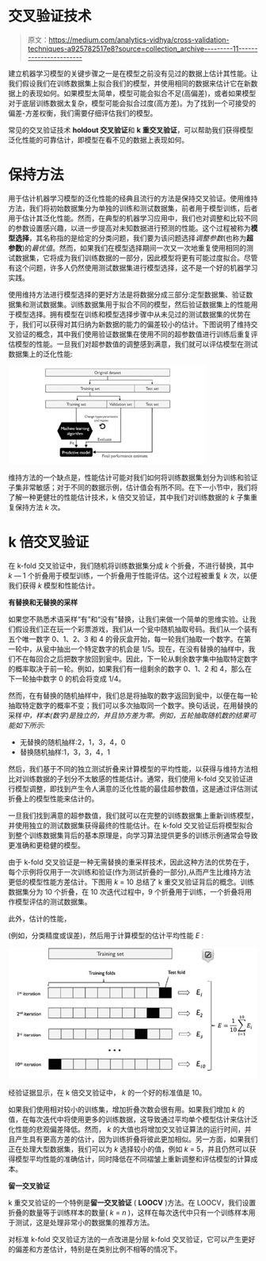# 交叉验证技术

> 原文：<https://medium.com/analytics-vidhya/cross-validation-techniques-a925782517e8?source=collection_archive---------11----------------------->

建立机器学习模型的关键步骤之一是在模型之前没有见过的数据上估计其性能。让我们假设我们在训练数据集上拟合我们的模型，并使用相同的数据来估计它在新数据上的表现如何。如果模型太简单，模型可能会拟合不足(高偏差)，或者如果模型对于底层训练数据太复杂，模型可能会拟合过度(高方差)。为了找到一个可接受的偏差-方差权衡，我们需要仔细评估我们的模型。

常见的交叉验证技术 **holdout 交叉验证**和 **k 重交叉验证**，可以帮助我们获得模型泛化性能的可靠估计，即模型在看不见的数据上表现如何。

# 保持方法

用于估计机器学习模型的泛化性能的经典且流行的方法是保持交叉验证。使用维持方法，我们将初始数据集分为单独的训练和测试数据集，前者用于模型训练，后者用于估计其泛化性能。然而，在典型的机器学习应用中，我们也对调整和比较不同的参数设置感兴趣，以进一步提高对未知数据进行预测的性能。这个过程被称为**模型选择**，其名称指的是给定的分类问题，我们要为该问题选择*调整参数*(也称为**超参数**)的*最优值*。然而，如果我们在模型选择期间一次又一次地重复使用相同的测试数据集，它将成为我们训练数据的一部分，因此模型将更有可能过度拟合。尽管有这个问题，许多人仍然使用测试数据集进行模型选择，这不是一个好的机器学习实践。

使用维持方法进行模型选择的更好方法是将数据分成三部分:定型数据集、验证数据集和测试数据集。训练数据集用于拟合不同的模型，然后验证数据集上的性能用于模型选择。拥有模型在训练和模型选择步骤中从未见过的测试数据集的优势在于，我们可以获得对其归纳为新数据的能力的偏差较小的估计。下图说明了维持交叉验证的概念，其中我们使用验证数据集在使用不同的超参数值进行训练后重复评估模型的性能。一旦我们对超参数值的调整感到满意，我们就可以评估模型在测试数据集上的泛化性能:

![](img/8e251695925971caa58d1b899ee8e10a.png)

维持方法的一个缺点是，性能估计可能对我们如何将训练数据集划分为训练和验证子集非常敏感；对于不同的数据示例，估计值会有所不同。在下一小节中，我们将了解一种更健壮的性能估计技术，k 倍交叉验证，其中我们对训练数据的 *k* 子集重复保持方法 *k* 次。

# k 倍交叉验证

在 k-fold 交叉验证中，我们随机将训练数据集分成 *k* 个折叠，不进行替换，其中 *k* — 1 个折叠用于模型训练，一个折叠用于性能评估。这个过程被重复 *k* 次，以便我们获得 *k* 模型和性能估计。

**有替换和无替换的采样**

如果您不熟悉术语采样“有”和“没有”替换，让我们来做一个简单的思维实验。让我们假设我们正在玩一个彩票游戏，我们从一个瓮中随机抽取号码。我们从一个装有五个唯一数字 0、1、2、3 和 4 的骨灰盒开始，每一轮我们抽取一个数字。在第一轮中，从瓮中抽出一个特定数字的机会是 1/5。现在，在没有替换的抽样中，我们不在每回合之后把数字放回到瓮中。因此，下一轮从剩余数字集中抽取特定数字的概率取决于前一轮。例如，如果我们有一组剩余的数字 0、1、2 和 4，那么在下一轮抽中数字 0 的机会将变成 1/4。

然而，在有替换的随机抽样中，我们总是将抽取的数字返回到瓮中，以便在每一轮抽取特定数字的概率不变；我们可以多次抽取同一个数字。换句话说，在用替换的采样*中，样本(数字)是独立的，并且协方差为零。例如，五轮抽取随机数的结果可能如下所示:*

*   无替换的随机抽样:2，1，3，4，0
*   替换随机抽样:1，3，3，4，1

然后，我们基于不同的独立测试折叠来计算模型的平均性能，以获得与维持方法相比对训练数据的子划分不太敏感的性能估计。通常，我们使用 k-fold 交叉验证进行模型调整，即找到产生令人满意的泛化性能的最佳超参数值，这是通过评估测试折叠上的模型性能来估计的。

一旦我们找到满意的超参数值，我们就可以在完整的训练数据集上重新训练模型，并使用独立的测试数据集获得最终的性能估计。在 k-fold 交叉验证后将模型拟合到整个训练数据集背后的基本原理是，向学习算法提供更多的训练示例通常会导致更准确和更稳健的模型。

由于 k-fold 交叉验证是一种无需替换的重采样技术，因此这种方法的优势在于，每个示例将仅用于一次训练和验证(作为测试折叠的一部分),从而产生比维持方法更低的模型性能方差估计。下图用 *k* = 10 总结了 k 重交叉验证背后的概念。训练数据集分为 10 个折叠，在 10 次迭代过程中，9 个折叠用于训练，一个折叠将用作模型评估的测试数据集。

此外，估计的性能，

(例如，分类精度或误差)，然后用于计算模型的估计平均性能 *E* :

![](img/b5a0452ce3cdc4bea3192f85a9c0cbb1.png)

经验证据显示，在 k 倍交叉验证中， *k* 的一个好的标准值是 10。

如果我们使用相对较小的训练集，增加折叠次数会很有用。如果我们增加 *k* 的值，在每次迭代中将使用更多的训练数据，这导致通过平均单个模型估计来估计泛化性能的悲观偏差降低。然而， *k* 的大值也将增加交叉验证算法的运行时间，并且产生具有更高方差的估计，因为训练折叠将彼此更加相似。另一方面，如果我们正在处理大型数据集，我们可以为 *k* 选择较小的值，例如 *k* = 5，并且仍然可以获得模型平均性能的准确估计，同时降低在不同褶皱上重新调整和评估模型的计算成本。

**留一交叉验证**

k 重交叉验证的一个特例是**留一交叉验证** ( **LOOCV** )方法。在 LOOCV，我们设置折叠的数量等于训练样本的数量( *k* = *n* )，这样在每次迭代中只有一个训练样本用于测试，这是处理非常小的数据集的推荐方法。

对标准 k-fold 交叉验证方法的一点改进是分层 k-fold 交叉验证，它可以产生更好的偏差和方差估计，特别是在类别比例不相等的情况下。